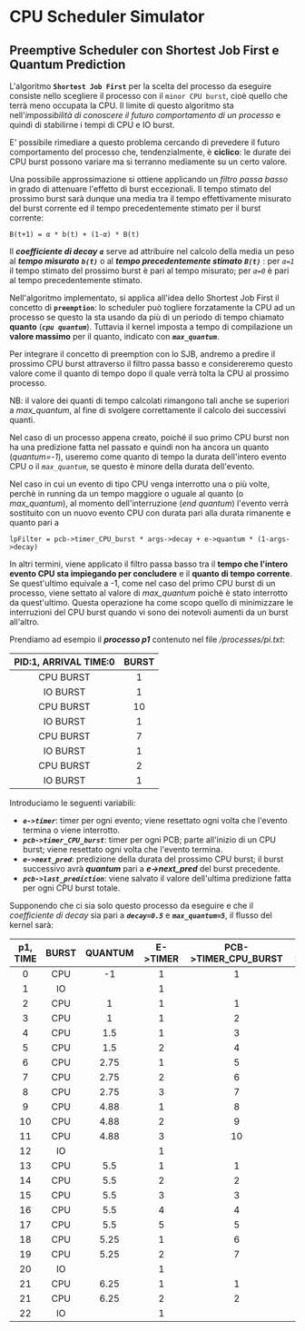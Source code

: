 # CPU Scheduler Simulator
## Preemptive Scheduler con Shortest Job First e Quantum Prediction

L'algoritmo **`Shortest Job First`** per la scelta del processo da eseguire consiste nello scegliere il processo con il `minor CPU burst`, cioè quello che terrà meno occupata la CPU.
Il limite di questo algoritmo sta nell'_impossibilità di conoscere il futuro comportamento di un processo_ e quindi di stabilirne i tempi di CPU e IO burst.

E' possibile rimediare a questo problema cercando di prevedere il futuro comportamento del processo che, tendenzialmente, è **ciclico**: le durate dei CPU burst possono variare ma si terranno mediamente su un certo valore.

Una possibile approssimazione si ottiene applicando un _filtro passa basso_ in grado di attenuare l'effetto di burst eccezionali. Il tempo stimato del prossimo burst sarà dunque una media tra il tempo effettivamente misurato del burst corrente ed il tempo precedentemente stimato per il burst corrente:
```
B(t+1) = α * b(t) + (1-α) * B(t)
```
Il ***coefficiente di decay*** ***`α`*** serve ad attribuire nel calcolo della media un peso al ***tempo misurato*** ***`b(t)`*** o al ***tempo precedentemente stimato*** ***`B(t)`*** :
per *`α=1`* il tempo stimato del prossimo burst è pari al tempo misurato; per *`α=0`* è pari al tempo precedentemente stimato.

Nell'algoritmo implementato, si applica all'idea dello Shortest Job First il concetto di **`preemption`**: lo scheduler può togliere forzatamente la CPU ad un processo se questo la sta usando da più di un periodo di tempo chiamato **quanto** (***`cpu quantum`***). Tuttavia il kernel imposta a tempo di compilazione un **valore massimo** per il quanto, indicato con ***`max_quantum`***.

Per integrare il concetto di preemption con lo SJB, andremo a predire il prossimo CPU burst attraverso il filtro passa basso e considereremo questo valore come il quanto di tempo dopo il quale verrà tolta la CPU al prossimo processo.

NB: il valore dei quanti di tempo calcolati rimangono tali anche se superiori a *max_quantum*, al fine di svolgere correttamente il calcolo dei successivi quanti.

Nel caso di un processo appena creato, poiché il suo primo CPU burst non ha una predizione fatta nel passato e quindi non ha ancora un quanto (*quantum=-1*), useremo come quanto di tempo la durata dell'intero evento CPU o il *`max_quantum`*, se questo è minore della durata dell'evento.

Nel caso in cui un evento di tipo CPU venga interrotto una o più volte, perchè in running da un tempo maggiore o uguale al quanto (o *max_quantum*), al momento dell'interruzione (*end quantum*) l'evento verrà sostituito con un nuovo evento CPU con durata pari alla durata rimanente e quanto pari a
```
lpFilter = pcb->timer_CPU_burst * args->decay + e->quantum * (1-args->decay)
```
In altri termini, viene applicato il filtro passa basso tra il **tempo che l'intero evento CPU sta impiegando per concludere** e il **quanto di tempo corrente**.
Se quest'ultimo equivale a -1, come nel caso del primo CPU burst di un processo, viene settato al valore di *max_quantum* poichè è stato interrotto da quest'ultimo.
Questa operazione ha come scopo quello di minimizzare le interruzioni del CPU burst quando vi sono dei notevoli aumenti da un burst all'altro.

Prendiamo ad esempio il ***processo p1*** contenuto nel file */processes/pi.txt*:

| PID:1, ARRIVAL TIME:0  | BURST |
|     :---:     |  :---: |
|   CPU BURST   |  1  |
|   IO BURST    |  1  |
|   CPU BURST   |  10  |
|   IO BURST    |  1  |
|   CPU BURST   |  7  |
|   IO BURST    |  1  |
|   CPU BURST   |  2  |
|   IO BURST    |  1  |

Introduciamo le seguenti variabili:
+ ***`e->timer`***: timer per ogni evento; viene resettato ogni volta che l'evento termina o viene interrotto.
+ ***`pcb->timer_CPU_burst`***: timer per ogni PCB; parte all'inizio di un CPU burst; viene resettato ogni volta che l'evento termina.
+ ***`e->next_pred`***: predizione della durata del prossimo CPU burst; il burst successivo avrà ***quantum*** pari a ***e->next_pred*** del burst precedente.
+ ***`pcb->last_prediction`***: viene salvato il valore dell'ultima predizione fatta per ogni CPU burst totale.

  
Supponendo che ci sia solo questo processo da eseguire e che il *coefficiente di decay* sia pari a ***`decay=0.5`*** e ***`max_quantum=5`***, il flusso del kernel sarà:

| p1, TIME | BURST | QUANTUM | E->TIMER | PCB->TIMER_CPU_BURST | E->NEXT_PRED | PCB_LAST_PRED |
| :---: | :---: | :---: | :---: | :---: | :---: | :---: |
|   0   |  CPU  |  -1   |   1   |   1   |   1   |   1   |
|   1   |  IO   |       |   1   |       |       |       |
|   2   |  CPU  |   1   |   1   |   1   |   1   |       |
|   3   |  CPU  |   1   |   1   |   2   |  1.5  |       |
|   4   |  CPU  |  1.5  |   1   |   3   |       |       |
|   5   |  CPU  |  1.5  |   2   |   4   | 2.75  |       |
|   6   |  CPU  | 2.75  |   1   |   5   |       |       |
|   7   |  CPU  | 2.75  |   2   |   6   |       |       |
|   8   |  CPU  | 2.75  |   3   |   7   | 4.88  |       |
|   9   |  CPU  | 4.88  |   1   |   8   |       |       |
|  10   |  CPU  | 4.88  |   2   |   9   |       |       |
|  11   |  CPU  | 4.88  |   3   |  10   | 7.44  |  5.5  |
|  12   |  IO   |       |   1   |       |       |       |
|  13   |  CPU  |  5.5  |   1   |   1   |       |       |
|  14   |  CPU  |  5.5  |   2   |   2   |       |       |
|  15   |  CPU  |  5.5  |   3   |   3   |       |       |
|  16   |  CPU  |  5.5  |   4   |   4   |       |       |
|  17   |  CPU  |  5.5  |   5   |   5   | 5.25  |       |
|  18   |  CPU  | 5.25  |   1   |   6   |       |       |
|  19   |  CPU  | 5.25  |   2   |   7   | 6.13  | 6.25  |
|  20   |  IO   |       |   1   |       |       |       |
|  21   |  CPU  | 6.25  |   1   |   1   |       |       |
|  21   |  CPU  | 6.25  |   2   |   2   | 4.13  | 4.13  |
|  22   |  IO   |       |   1   |       |       |       |

